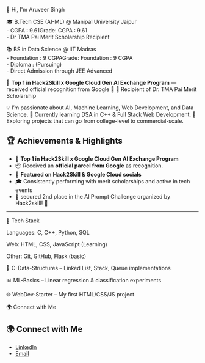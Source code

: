 👋 Hi, I'm Aruveer Singh

🎓 B.Tech CSE (AI-ML) @ Manipal University Jaipur    
    - CGPA : 9.61Grade: CGPA : 9.61    
    - Dr TMA Pai Merit Scholarship Recipient     
    
📚 BS in Data Science @ IIT Madras     
    - Foundation : 9 CGPAGrade: Foundation : 9 CGPA   
    - Diploma : (Pursuing)     
    - Direct Admission through JEE Advanced     

🚀 **Top 1 in Hack2Skill x Google Cloud Gen AI Exchange Program** — received official recognition from Google 🎁 
🏅 Recipient of Dr. TMA Pai Merit Scholarship
 
💡 I’m passionate about AI, Machine Learning, Web Development, and Data Science.
🌱 Currently learning DSA in C++ & Full Stack Web Development.
🚀 Exploring projects that can go from college-level to commercial-scale.

## 🏆 Achievements & Highlights  
- 🥇 **Top 1 in Hack2Skill x Google Cloud Gen AI Exchange Program**  
- 📦 Received an **official parcel from Google** as recognition.  
- 📢 **Featured on Hack2Skill & Google Cloud socials**  
- 🎓 Consistently performing with merit scholarships and active in tech events
- 🥈 secured 2nd place  in the AI Prompt Challenge organized by Hack2skill! 🎉


---

🔧 Tech Stack

Languages: C, C++, Python, SQL

Web: HTML, CSS, JavaScript (Learning)

Other: Git, GitHub, Flask (basic)


🔗 C-Data-Structures
 – Linked List, Stack, Queue implementations

📊 ML-Basics
 – Linear regression & classification experiments

🌐 WebDev-Starter
 – My first HTML/CSS/JS project






🌍 Connect with Me

## 🌍 Connect with Me  

- [LinkedIn](https://www.linkedin.com/in/aruveer-singh)  
- [Email](mailto:aruveeryadav.com)  
